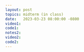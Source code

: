 ```yaml
---
layout: post
topics: midterm (in class)
date:   2023-03-23 08:00:00 -0800
video1: 
code1:  
notes2: 
video2: 
code2:  
---
```

